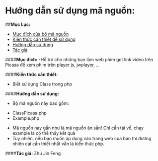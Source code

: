 # Hướng dẫn sử dụng mã nguồn:

##**Mục Lục:**
- [Mục đích của bộ mã nguồn](https://github.com/House-FengFeng/Get-Link-Picasa/#m%E1%BB%A5c-%C4%91%C3%ADch)
- [Kiến thức cần thiết để sử dụng](https://github.com/House-FengFeng/Get-Link-Picasa/#ki%E1%BA%BFn-th%E1%BB%A9c-c%E1%BA%A7n-thi%E1%BA%BFt)
- [Hướng dẫn sử dụng](https://github.com/House-FengFeng/Get-Link-Picasa/#h%C6%B0%E1%BB%9Bng-d%E1%BA%ABn-s%E1%BB%AD-d%E1%BB%A5ng)
- [Tác giả](https://github.com/House-FengFeng/Get-Link-Picasa/#t%C3%A1c-gi%E1%BA%A3-zhu-jin-feng)

####**Mục đích:**
-Hỗ trợ cho những bạn làm web phim get link video trên Picasa để xem phim trên player js, jwplayer, ...

####**Kiến thức cần thiết:**
- Biết sử dụng Class trong php

####**Hướng dẫn sử dụng:**
- Bộ mã nguồn này bao gồm:
<ul>
  <li>ClassPicasa.php</li>
  <li>Example.php</li>
</ul>

- Mã nguồn này gần như là mã nguồn ăn sẵn! Chỉ cần tải về, chạy example là có thể thấy kết quả
- Tuy nhiên, nếu bạn muốn áp dụng vào trang web của bạn thì đương nhiên cái cần thiết nhất vẫn là kiến thức php.

####**Tác giả:** Zhu Jin Feng
